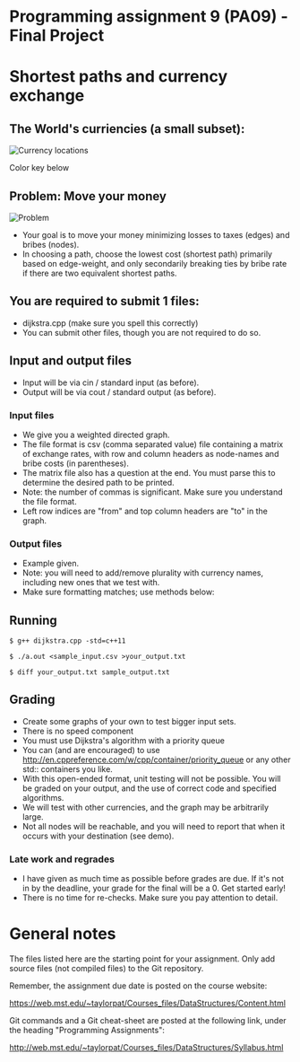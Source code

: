 Programming assignment 9 (PA09) - Final Project
==============================

# Shortest paths and currency exchange

## The World's curriencies (a small subset):
![Currency locations](../images/names.png)

Color key below

## Problem: Move your money
![Problem](../images/graph.png)

* Your goal is to move your money minimizing losses to taxes (edges) and bribes (nodes).
* In choosing a path, choose the lowest cost (shortest path) primarily based on edge-weight, and only secondarily breaking ties by bribe rate if there are two equivalent shortest paths. 

## You are required to submit 1 files:
* dijkstra.cpp (make sure you spell this correctly)
* You can submit other files, though you are not required to do so.

## Input and output files
* Input will be via cin / standard input (as before).
* Output will be via cout / standard output (as before).

### Input files
* We give you a weighted directed graph.
* The file format is csv (comma separated value) file containing a matrix of exchange rates, with row and column headers as node-names and bribe costs (in parentheses).
* The matrix file also has a question at the end. You must parse this to determine the desired path to be printed.
* Note: the number of commas is significant. Make sure you understand the file format.
* Left row indices are "from" and top column headers are "to" in the graph.

### Output files
* Example given.
* Note: you will need to add/remove plurality with currency names, including new ones that we test with.
* Make sure formatting matches; use methods below:

## Running
`$ g++ dijkstra.cpp -std=c++11`

`$ ./a.out <sample_input.csv >your_output.txt`

`$ diff your_output.txt sample_output.txt`

## Grading
* Create some graphs of your own to test bigger input sets.
* There is no speed component
* You must use Dijkstra's algorithm with a priority queue
* You can (and are encouraged) to use http://en.cppreference.com/w/cpp/container/priority_queue or any other std:: containers you like.
* With this open-ended format, unit testing will not be possible. You will be graded on your output, and the use of correct code and specified algorithms.
* We will test with other currencies, and the graph may be arbitrarily large.
* Not all nodes will be reachable, and you will need to report that when it occurs with your destination (see demo).

### Late work and regrades
* I have given as much time as possible before grades are due. If it's not in by the deadline, your grade for the final will be a 0. Get started early!
* There is no time for re-checks. Make sure you pay attention to detail.

# General notes

The files listed here are the starting point for your assignment. 
Only add source files (not compiled files) to the Git repository.

Remember, the assignment due date is posted on the course website:

https://web.mst.edu/~taylorpat/Courses_files/DataStructures/Content.html

Git commands and a Git cheat-sheet are posted at the following link, under the heading "Programming Assignments":

http://web.mst.edu/~taylorpat/Courses_files/DataStructures/Syllabus.html


